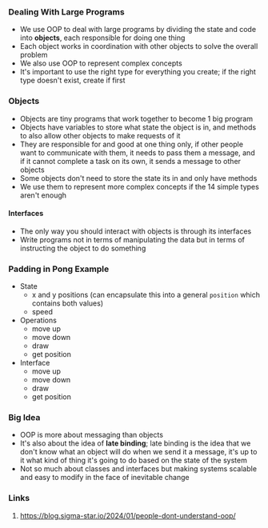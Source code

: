 
### Dealing With Large Programs
- We use OOP to deal with large programs by dividing the state and code into **objects**, each responsible for doing one thing
- Each object works in coordination with other objects to solve the overall problem
- We also use OOP to represent complex concepts
- It's important to use the right type for everything you create; if the right type doesn't exist, create if first

### Objects
- Objects are tiny programs that work together to become 1 big program
- Objects have variables to store what state the object is in, and methods to also allow other objects to make requests of it
- They are responsible for and good at one thing only, if other people want to communicate with them, it needs to pass them a message, and if it cannot complete a task on its own, it sends a message to other objects
- Some objects don't need to store the state its in and only have methods 
- We use them to represent more complex concepts if the 14 simple types aren't enough

#### Interfaces
- The only way you should interact with objects is through its interfaces
- Write programs not in terms of manipulating the data but in terms of instructing the object to do something

### Padding in Pong Example
- State
	- x and y positions (can encapsulate this into a general `position` which contains both values)
	- speed
- Operations
	- move up
	- move down
	- draw
	- get position
- Interface
	- move up 
	- move down
	- draw
	- get position

### Big Idea
- OOP is more about messaging than objects 
- It's also about the idea of **late binding**; late binding is the idea that we don't know what an object will do when we send it a message, it's up to it what kind of thing it's going to do based on the state of the system
- Not so much about classes and interfaces but making systems scalable and easy to modify in the face of inevitable change

### Links
1. https://blog.sigma-star.io/2024/01/people-dont-understand-oop/